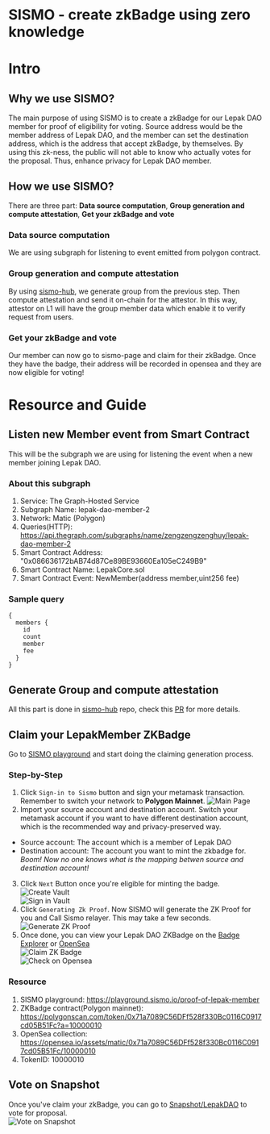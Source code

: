 # SISMO - create zkBadge using zero knowledge

# Intro
## Why we use SISMO? 
The main purpose of using SISMO is to create a zkBadge for our Lepak DAO member for proof of eligibility for voting. Source address would be the member address of Lepak DAO, and the member can set the destination address, which is the address that accept zkBadge, by themselves. By using this zk-ness, the public will not able to know who actually votes for the proposal. Thus, enhance privacy for Lepak DAO member.

## How we use SISMO?
There are three part: **Data source computation**, **Group generation and compute attestation**, **Get your zkBadge and vote**

### Data source computation
We are using subgraph for listening to event emitted from polygon contract.


### Group generation and compute attestation
By using [sismo-hub](https://github.com/sismo-core/sismo-hub), we generate group from the previous step. Then compute attestation and send it on-chain for the attestor. In this way, attestor on L1 will have the group member data which enable it to verify request from users.

### Get your zkBadge and vote
Our member can now go to sismo-page and claim for their zkBadge. Once they have the badge, their address will be recorded in opensea and they are now eligible for voting!

# Resource and Guide
## Listen new Member event from Smart Contract
This will be the subgraph we are using for listening the event when a new member joining Lepak DAO.
### About this subgraph
1. Service: The Graph-Hosted Service
2. Subgraph Name: lepak-dao-member-2
3. Network: Matic (Polygon)
4. Queries(HTTP): https://api.thegraph.com/subgraphs/name/zengzengzenghuy/lepak-dao-member-2
5. Smart Contract Address: "0x086636172bAB74d87Ce89BE93660Ea105eC249B9"
6. Smart Contract Name: LepakCore.sol
7. Smart Contract Event: NewMember(address member,uint256 fee)

### Sample query
```
{
  members {
    id
    count
    member
    fee
  }
}
```

## Generate Group and compute attestation
All this part is done in [sismo-hub](https://github.com/sismo-core/sismo-hub) repo, check this [PR](https://github.com/sismo-core/sismo-hub/pull/117) for more details.

## Claim your LepakMember ZKBadge
Go to [SISMO playground](https://playground.sismo.io/proof-of-lepak-member) and start doing the claiming generation process.

### Step-by-Step
1. Click `Sign-in to Sismo` button and sign your metamask transaction. Remember to switch your network to **Polygon Mainnet**.
![Main Page](./docs/001_main.png)
2. Import your source account and destination account. Switch your metamask account if you want to have different destination account, which is the recommended way and privacy-preserved way.   
- Source account: The account which is a member of Lepak DAO   
- Destination account: The account you want to mint the zkbadge for. *Boom! Now no one knows what is the mapping betwen source and destination account!*       
3. Click `Next` Button once you're eligible for minting the badge.
![Create Vault](./docs/002_create_vault.png)       
![Sign in Vault](./docs/003_sign.png)
4. Click `Generating Zk Proof`. Now SISMO will generate the ZK Proof for you and Call Sismo relayer. This may take a few seconds. 
![Generate ZK Proof](./docs/004_generate_zk_proof.png)
5. Once done, you can view your Lepak DAO ZKBadge on the [Badge Explorer](https://playground.sismo.io/explorer/search) or [OpenSea](https://opensea.io/assets/matic/0x71a7089C56DFf528f330Bc0116C0917cd05B51Fc/10000010)     
![Claim ZK Badge](./docs/005_claim_zk_badge.png)      
![Check on Opensea](./docs/006_check_on_opensea.png)    

### Resource
1. SISMO playground: https://playground.sismo.io/proof-of-lepak-member
2. ZKBadge contract(Polygon mainnet): https://polygonscan.com/token/0x71a7089C56DFf528f330Bc0116C0917cd05B51Fc?a=10000010
3. OpenSea collection: https://opensea.io/assets/matic/0x71a7089C56DFf528f330Bc0116C0917cd05B51Fc/10000010
4. TokenID: 10000010


## Vote on Snapshot
Once you've claim your zkBadge, you can go to [Snapshot/LepakDAO](https://snapshot.org/#/lepakdao.eth) to vote for proposal.      
![Vote on Snapshot](./docs/007_vote_on_snapshot.png)